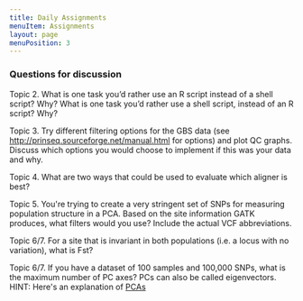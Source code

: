 ```yaml
---
title: Daily Assignments
menuItem: Assignments
layout: page
menuPosition: 3
---
```


### Questions for discussion 

Topic 2. What is one task you’d rather use an R script instead of a shell script? Why? What is one task you’d rather use a shell script, instead of an R script? Why?

Topic 3. Try different filtering options for the GBS data  (see http://prinseq.sourceforge.net/manual.html for options) and plot QC graphs. Discuss which options you would choose to implement if this was your data and why.

Topic 4. What are two ways that could be used to evaluate which aligner is best?

Topic 5. You're trying to create a very stringent set of SNPs for measuring population structure in a PCA. Based on the site information GATK produces, what filters would you use? Include the actual VCF abbreviations.

Topic 6/7. For a site that is invariant in both populations (i.e. a locus with no variation), what is Fst?

Topic 6/7. If you have a dataset of 100 samples and 100,000 SNPs, what is the maximum number of PC axes? PCs can also be called eigenvectors. HINT: Here's an explanation of [PCAs](http://setosa.io/ev/principal-component-analysis/)


